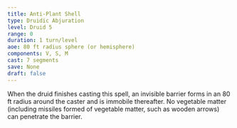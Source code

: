 ```yaml
---
title: Anti-Plant Shell
type: Druidic Abjuration
level: Druid 5
range: 0
duration: 1 turn/level
aoe: 80 ft radius sphere (or hemisphere)
components: V, S, M
cast: 7 segments
save: None
draft: false
---
```


When the druid finishes casting this spell, an invisible barrier forms in an 80 ft radius around the caster and is immobile thereafter. No vegetable matter (including missiles formed of vegetable matter, such as wooden arrows) can penetrate the barrier.
